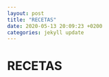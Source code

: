 ```yaml
---
layout: post
title: "RECETAS"
date: 2020-05-13 20:09:23 +0200
categories: jekyll update
---
```


# RECETAS
